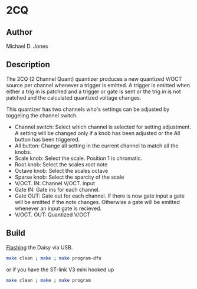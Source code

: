 # 2CQ

## Author

Michael D. Jones

## Description

The 2CQ (2 Channel Quant) quantizer produces a new quantized V/OCT source per
channel whenever a trigger is emitted. A trigger is emitted when either a trig
in is patched and a trigger or gate is sent or the trig in is not patched and
the calculated quantized voltage changes.

This quantizer has two channels who's settings can be adjusted by toggeling the
channel switch.

* Channel switch: Select which channel is selected for setting adjustment. A 
setting will be changed only if a knob has been adjusted or the All button
has been triggered.
* All button: Change all setting in the current channel to match all the knobs.
* Scale knob: Select the scale. Position 1 is chromatic.
* Root knob: Select the scales root note
* Octave knob: Select the scales octave
* Sparse knob: Select the sparcity of the scale
* V/OCT. IN: Channel V/OCT. input
* Gate IN: Gate ins for each channel.
* Gate OUT: Gate out for each channel. If there is now gate input a gate will
be emitted if the note changes. Otherwise a gate will be emitted whenever an
input gate is recieved.
* V/OCT. OUT: Quantized V/OCT

## Build

[Flashing](https://github.com/electro-smith/DaisyWiki/wiki/1.-Setting-Up-Your-Development-Environment#4-Run-the-Blink-Example)
the Daisy via USB.

```bash
make clean ; make ; make program-dfu
```
or if you have the ST-link V3 mini hooked up

```bash
make clean ; make ; make program
```

